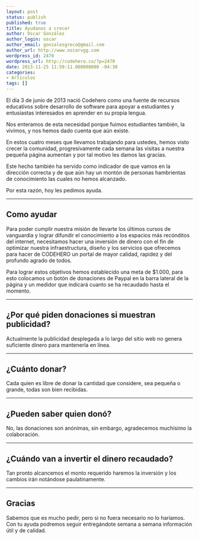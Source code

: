 ```yaml
---
layout: post
status: publish
published: true
title: Ayudanos a crecer
author: Oscar González
author_login: oscar
author_email: gonzalezgreco@gmail.com
author_url: http://www.oscarvgg.com
wordpress_id: 2470
wordpress_url: http://codehero.co/?p=2470
date: 2013-11-25 11:59:11.000000000 -04:30
categories:
- Artículos
tags: []
---
```

<p>El día 3 de junio de 2013 nació Codehero como una fuente de recursos educativos sobre desarrollo de software para apoyar a estudiantes y entusiastas interesados en aprender en su propia lengua.</p>

<p>Nos enteramos de esta necesidad porque fuimos estudiantes también, la vivimos, y nos hemos dado cuenta que aún existe.</p>

<p>En estos cuatro meses que llevamos trabajando para ustedes, hemos visto crecer la comunidad, progresivamente cada semana las visitas a nuestra pequeña página aumentan y por tal motivo les damos las gracias.</p>

<p>Este hecho también ha servido como indicador de que vamos en la dirección correcta y de que aún hay un montón de personas hambrientas de conocimiento las cuales no hemos alcanzado.</p>

<p>Por esta razón, hoy les pedimos ayuda.</p>

<hr />

<h2>Como ayudar</h2>

<p>Para poder cumplir nuestra misión de llevarte los últimos cursos de vanguardia y lograr difundir el conocimiento a los espacios más recónditos del internet, necesitamos hacer una inversión de dinero con el fin de optimizar nuestra infraestructura, diseño y los servicios que ofrecemos para hacer de CODEHERO un portal de mayor calidad, rapidez y del profundo agrado de todos.</p>

<p>Para lograr estos objetivos hemos establecido una meta de $1.000, para esto colocamos un botón de donaciones de Paypal en la barra lateral de la página y un medidor que indicará cuanto se ha recaudado hasta el momento.</p>

<hr />

<h2>¿Por qué piden donaciones si muestran publicidad?</h2>

<p>Actualmente la publicidad desplegada a lo largo del sitio web no genera suficiente dinero para mantenerla en línea.</p>

<hr />

<h2>¿Cuánto donar?</h2>

<p>Cada quien es libre de donar la cantidad que considere, sea pequeña o grande, todas son bien recibidas.</p>

<hr />

<h2>¿Pueden saber quien donó?</h2>

<p>No, las donaciones son anónimas, sin embargo, agradecemos muchísimo la colaboración.</p>

<hr />

<h2>¿Cuándo van a invertir el dinero recaudado?</h2>

<p>Tan pronto alcancemos el monto requerido haremos la inversión y los cambios irán notándose paulatinamente.</p>

<hr />

<h2>Gracias</h2>

<p>Sabemos que es mucho pedir, pero si no fuera necesario no lo haríamos. Con tu ayuda podremos seguir entregándote semana a semana información útil y de calidad.</p>

